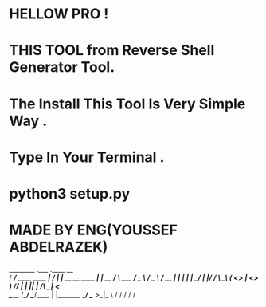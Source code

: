 # HELLOW PRO ! 
# THIS TOOL from Reverse Shell Generator Tool. 
# The Install This Tool Is Very Simple Way . 
# Type In Your Terminal .
# python3 setup.py
# MADE BY ENG(YOUSSEF ABDELRAZEK) 

  ________                  .___ .____                   __     
 /  _____/  ____   ____   __| _/ |    |    __ __   ____ |  | __ 
/   \  ___ /  _ \ /  _ \ / __ |  |    |   |  |  \_/ ___\|  |/ / 
\    \_\  (  <_> |  <_> ) /_/ |  |    |___|  |  /\  \___|    <  
 \______  /\____/ \____/\____ |  |_______ \____/  \___  >__|_ \ 
        \/                   \/          \/           \/     \/ 





                      
